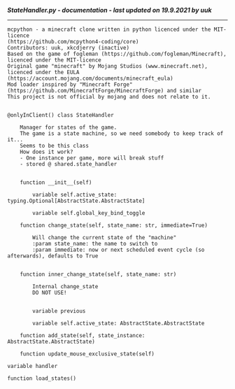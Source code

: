 ***StateHandler.py - documentation - last updated on 19.9.2021 by uuk***
___

    mcpython - a minecraft clone written in python licenced under the MIT-licence 
    (https://github.com/mcpython4-coding/core)
    Contributors: uuk, xkcdjerry (inactive)
    Based on the game of fogleman (https://github.com/fogleman/Minecraft), licenced under the MIT-licence
    Original game "minecraft" by Mojang Studios (www.minecraft.net), licenced under the EULA
    (https://account.mojang.com/documents/minecraft_eula)
    Mod loader inspired by "Minecraft Forge" (https://github.com/MinecraftForge/MinecraftForge) and similar
    This project is not official by mojang and does not relate to it.


    @onlyInClient() class StateHandler
        
        Manager for states of the game.
        The game is a state machine, so we need somebody to keep track of it...
        Seems to be this class
        How does it work?
        - One instance per game, more will break stuff
        - stored @ shared.state_handler


        function __init__(self)

            variable self.active_state: typing.Optional[AbstractState.AbstractState]

            variable self.global_key_bind_toggle

        function change_state(self, state_name: str, immediate=True)
            
            Will change the current state of the "machine"
            :param state_name: the name to switch to
            :param immediate: now or next scheduled event cycle (so afterwards), defaults to True


        function inner_change_state(self, state_name: str)
            
            Internal change_state
            DO NOT USE!


            variable previous

            variable self.active_state: AbstractState.AbstractState

        function add_state(self, state_instance: AbstractState.AbstractState)

        function update_mouse_exclusive_state(self)

    variable handler

    function load_states()